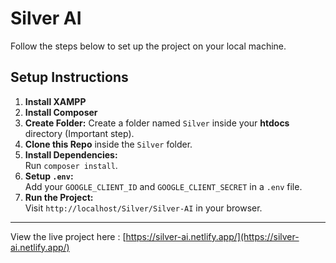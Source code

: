 # Silver AI

Follow the steps below to set up the project on your local machine.
## Setup Instructions

1. **Install XAMPP**
2. **Install Composer**
3. **Create Folder:** 
   Create a folder named `Silver` inside your **htdocs** directory (Important step).
4. **Clone this Repo** inside the `Silver` folder.
5. **Install Dependencies:**  
   Run `composer install`.
6. **Setup `.env`:**  
   Add your `GOOGLE_CLIENT_ID` and `GOOGLE_CLIENT_SECRET` in a `.env` file.
7. **Run the Project:**  
   Visit `http://localhost/Silver/Silver-AI` in your browser.

---

View the live project here :  [https://silver-ai.netlify.app/](https://silver-ai.netlify.app/)
